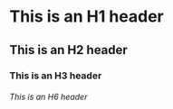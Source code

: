 # This is an H1 header
## This is an H2 header
### This is an H3 header
###### This is an H6 header
